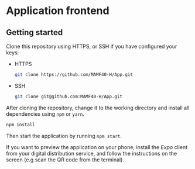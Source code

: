 # Application frontend

## Getting started

Clone this repository using HTTPS, or SSH if you have configured your keys:

- HTTPS

  ```sh
  git clone https://github.com/MAMF40-H/App.git
  ```

- SSH

  ```sh
  git clone git@github.com:MAMF40-H/App.git
  ```

After cloning the repository, change it to the working directory and install
all dependencies using `npm` or `yarn`.

```sh
npm install
```

Then start the application by running `npm start`.

If you want to preview the application on your phone, install the *Expo* client
from your digital distribution service, and follow the instructions on the
screen (e.g scan the QR code from the terminal).
